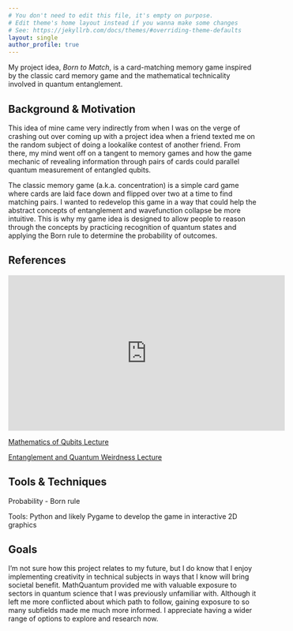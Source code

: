 ```yaml
---
# You don't need to edit this file, it's empty on purpose.
# Edit theme's home layout instead if you wanna make some changes
# See: https://jekyllrb.com/docs/themes/#overriding-theme-defaults
layout: single
author_profile: true
---
```


My project idea, *Born to Match*, is a card-matching memory game inspired by the classic card memory game and the mathematical technicality involved in quantum entanglement.

## Background & Motivation
This idea of mine came very indirectly from when I was on the verge of crashing out over coming up with a project idea when a friend texted me on the random subject of doing a lookalike contest of another friend. From there, my mind went off on a tangent to memory games and how the game mechanic of revealing information through pairs of cards could parallel quantum measurement of entangled qubits. 

The classic memory game (a.k.a. concentration) is a simple card game where cards are laid face down and flipped over two at a time to find matching pairs. I wanted to redevelop this game in a way that could help the abstract concepts of entanglement and wavefunction collapse be more intuitive. This is why my game idea is designed to allow people to reason through the concepts by practicing recognition of quantum states and applying the Born rule to determine the probability of outcomes.

## References
<iframe width="560" height="315" src="https://www.youtube.com/embed/VHlqY44fOg0?si=ncti7UqUHit834us" title="YouTube video player" frameborder="0" allow="accelerometer; autoplay; clipboard-write; encrypted-media; gyroscope; picture-in-picture; web-share" referrerpolicy="strict-origin-when-cross-origin" allowfullscreen></iframe>

[Mathematics of Qubits Lecture](https://docs.google.com/presentation/d/1pi_6498MqlfkSN3ZbfHY6kDRTPE2QkZzAT8bSr8HxHQ/edit?slide=id.g36a4fa07a6c_0_223#slide=id.g36a4fa07a6c_0_223)

[Entanglement and Quantum Weirdness Lecture](https://drive.google.com/file/d/1goI9iI8Eln5AFBIE-YvFLN6N5-Lk3go9/view)

## Tools & Techniques 
Probability - Born rule

Tools: Python and likely Pygame to develop the game in interactive 2D graphics

## Goals
I’m not sure how this project relates to my future, but I do know that I enjoy implementing creativity in technical subjects in ways that I know will bring societal benefit. MathQuantum provided me with valuable exposure to sectors in quantum science that I was previously unfamiliar with. Although it left me more conflicted about which path to follow, gaining exposure to so many subfields made me much more informed. I appreciate having a wider range of options to explore and research now.
